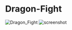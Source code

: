 # Dragon-Fight
![Dragon_Fight](https://user-images.githubusercontent.com/71480811/227379124-80e4c228-e1f3-4233-93f8-68d1c216d201.png)
![screenshot](https://user-images.githubusercontent.com/71480811/223163593-78890aa9-1f78-4fd3-b58a-4be2f823f279.png)

